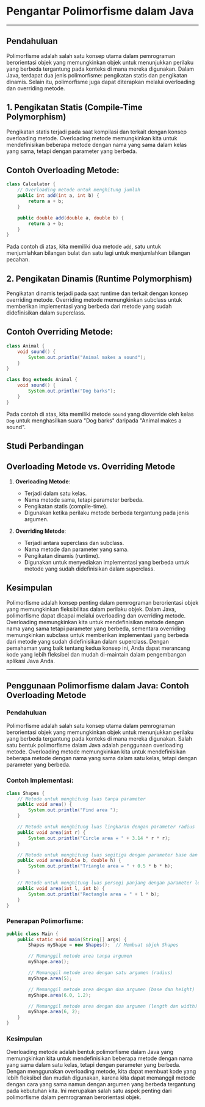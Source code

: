 # **Pengantar Polimorfisme dalam Java**

---

## **Pendahuluan**

Polimorfisme adalah salah satu konsep utama dalam pemrograman berorientasi objek yang memungkinkan objek untuk menunjukkan perilaku yang berbeda tergantung pada konteks di mana mereka digunakan. Dalam Java, terdapat dua jenis polimorfisme: pengikatan statis dan pengikatan dinamis. Selain itu, polimorfisme juga dapat diterapkan melalui overloading dan overriding metode.

## **1. Pengikatan Statis (Compile-Time Polymorphism)**

Pengikatan statis terjadi pada saat kompilasi dan terkait dengan konsep overloading metode. Overloading metode memungkinkan kita untuk mendefinisikan beberapa metode dengan nama yang sama dalam kelas yang sama, tetapi dengan parameter yang berbeda.

## **Contoh Overloading Metode:**

```java
class Calculator {
    // Overloading metode untuk menghitung jumlah
    public int add(int a, int b) {
        return a + b;
    }

    public double add(double a, double b) {
        return a + b;
    }
}
```

Pada contoh di atas, kita memiliki dua metode `add`, satu untuk menjumlahkan bilangan bulat dan satu lagi untuk menjumlahkan bilangan pecahan.

## **2. Pengikatan Dinamis (Runtime Polymorphism)**

Pengikatan dinamis terjadi pada saat runtime dan terkait dengan konsep overriding metode. Overriding metode memungkinkan subclass untuk memberikan implementasi yang berbeda dari metode yang sudah didefinisikan dalam superclass.

## **Contoh Overriding Metode:**

```java
class Animal {
    void sound() {
        System.out.println("Animal makes a sound");
    }
}

class Dog extends Animal {
    void sound() {
        System.out.println("Dog barks");
    }
}
```

Pada contoh di atas, kita memiliki metode `sound` yang dioverride oleh kelas `Dog` untuk menghasilkan suara "Dog barks" daripada "Animal makes a sound".

## **Studi Perbandingan**

## **Overloading Metode vs. Overriding Metode**

1. **Overloading Metode**:
   - Terjadi dalam satu kelas.
   - Nama metode sama, tetapi parameter berbeda.
   - Pengikatan statis (compile-time).
   - Digunakan ketika perilaku metode berbeda tergantung pada jenis argumen.

2. **Overriding Metode**:
   - Terjadi antara superclass dan subclass.
   - Nama metode dan parameter yang sama.
   - Pengikatan dinamis (runtime).
   - Digunakan untuk menyediakan implementasi yang berbeda untuk metode yang sudah didefinisikan dalam superclass.

## **Kesimpulan**

Polimorfisme adalah konsep penting dalam pemrograman berorientasi objek yang memungkinkan fleksibilitas dalam perilaku objek. Dalam Java, polimorfisme dapat dicapai melalui overloading dan overriding metode. Overloading memungkinkan kita untuk mendefinisikan metode dengan nama yang sama tetapi parameter yang berbeda, sementara overriding memungkinkan subclass untuk memberikan implementasi yang berbeda dari metode yang sudah didefinisikan dalam superclass. Dengan pemahaman yang baik tentang kedua konsep ini, Anda dapat merancang kode yang lebih fleksibel dan mudah di-maintain dalam pengembangan aplikasi Java Anda.

---

## **Penggunaan Polimorfisme dalam Java: Contoh Overloading Metode**

### Pendahuluan

Polimorfisme adalah salah satu konsep utama dalam pemrograman berorientasi objek yang memungkinkan objek untuk menunjukkan perilaku yang berbeda tergantung pada konteks di mana mereka digunakan. Salah satu bentuk polimorfisme dalam Java adalah penggunaan overloading metode. Overloading metode memungkinkan kita untuk mendefinisikan beberapa metode dengan nama yang sama dalam satu kelas, tetapi dengan parameter yang berbeda.

### **Contoh Implementasi:**

```java
class Shapes {
    // Metode untuk menghitung luas tanpa parameter
    public void area() {
        System.out.println("Find area ");
    }

    // Metode untuk menghitung luas lingkaran dengan parameter radius
    public void area(int r) {
        System.out.println("Circle area = " + 3.14 * r * r);
    }

    // Metode untuk menghitung luas segitiga dengan parameter base dan height
    public void area(double b, double h) {
        System.out.println("Triangle area = " + 0.5 * b * h);
    }

    // Metode untuk menghitung luas persegi panjang dengan parameter length dan width
    public void area(int l, int b) {
        System.out.println("Rectangle area = " + l * b);
    }
}
```

### **Penerapan Polimorfisme:**

```java
public class Main {
    public static void main(String[] args) {
        Shapes myShape = new Shapes();  // Membuat objek Shapes

        // Memanggil metode area tanpa argumen
        myShape.area();

        // Memanggil metode area dengan satu argumen (radius)
        myShape.area(5);

        // Memanggil metode area dengan dua argumen (base dan height)
        myShape.area(6.0, 1.2);

        // Memanggil metode area dengan dua argumen (length dan width)
        myShape.area(6, 2);
    }
}
```

### Kesimpulan

Overloading metode adalah bentuk polimorfisme dalam Java yang memungkinkan kita untuk mendefinisikan beberapa metode dengan nama yang sama dalam satu kelas, tetapi dengan parameter yang berbeda. Dengan menggunakan overloading metode, kita dapat membuat kode yang lebih fleksibel dan mudah digunakan, karena kita dapat memanggil metode dengan cara yang sama namun dengan argumen yang berbeda tergantung pada kebutuhan kita. Ini merupakan salah satu aspek penting dari polimorfisme dalam pemrograman berorientasi objek.
